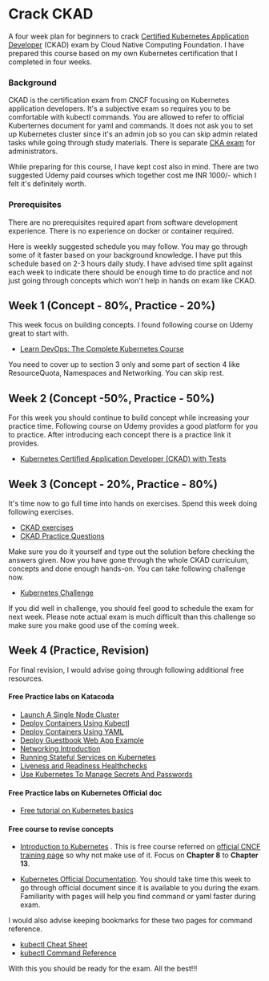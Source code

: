# Crack CKAD
A four week plan for beginners to crack [Certified Kubernetes Application Developer](https://www.cncf.io/certification/ckad/) (CKAD) exam by Cloud Native Computing Foundation.
I have prepared this course based on my own Kubernetes certification that I completed in four weeks. 

### Background
CKAD is the certification exam from CNCF focusing on Kubernetes application developers. It's a subjective exam so requires you to be comfortable with kubectl commands. You are allowed to refer to official Kuberternes document for yaml and commands. It does not ask you to set up Kubernetes cluster since it's an admin job so you can skip admin related tasks while going through study materials. There is separate [CKA exam](https://www.cncf.io/certification/cka/) for administrators. 

While preparing for this course, I have kept cost also in mind. There are two suggested Udemy paid courses which together cost me INR 1000/- which I felt it's definitely worth. 

### Prerequisites
There are no prerequisites required apart from software development experience. 
There is no experience on docker or container required.

Here is weekly suggested schedule you may follow. You may go through some of it faster based on your background knowledge. 
I have put this schedule based on 2-3 hours daily study. I have advised time split against each week to indicate there should be enough time to do practice and not just going through concepts which won't help in hands on exam like CKAD.

## Week 1 (Concept - 80%, Practice - 20%)
This week focus on building concepts. I found following course on Udemy great to start with. 
- [Learn DevOps: The Complete Kubernetes Course](https://www.udemy.com/learn-devops-the-complete-kubernetes-course/)

You need to cover up to section 3 only and some part of section 4 like ResourceQuota, Namespaces and Networking. You can skip rest.

## Week 2 (Concept -50%, Practice - 50%)
For this week you should continue to build concept while increasing your practice time.
Following course on Udemy provides a good platform for you to practice. After introducing each concept there is a practice link it provides. 
- [Kubernetes Certified Application Developer (CKAD) with Tests](https://www.udemy.com/certified-kubernetes-application-developer)

## Week 3 (Concept - 20%, Practice - 80%)
It's time now to go full time into hands on exercises. 
Spend this week doing following exercises. 
- [CKAD exercises](https://github.com/dgkanatsios/CKAD-exercises)
- [CKAD Practice Questions](https://dev.to/liptanbiswas/ckad-practice-questions-4mpn)

Make sure you do it yourself and type out the solution before checking the answers given.
Now you have gone through the whole CKAD curriculum, concepts and done enough hands-on.
You can take following challenge now. 
- [Kubernetes Challenge](https://kodekloud.com/courses/438996/lectures/8414630)

If you did well in challenge, you should feel good to schedule the exam for next week.
Please note actual exam is much difficult than this challenge so make sure you make good use of the coming week.

## Week 4 (Practice, Revision)
For final revision, I would advise going through following additional free resources.

#### Free Practice labs on Katacoda
- [Launch A Single Node Cluster](https://www.katacoda.com/courses/kubernetes/launch-single-node-cluster)
- [Deploy Containers Using Kubectl](https://www.katacoda.com/courses/kubernetes/kubectl-run-containers)
- [Deploy Containers Using YAML](https://www.katacoda.com/courses/kubernetes/creating-kubernetes-yaml-definitions)
- [Deploy Guestbook Web App Example](https://www.katacoda.com/courses/kubernetes/guestbook)
- [Networking Introduction](https://www.katacoda.com/courses/kubernetes/networking-introduction)
- [Running Stateful Services on Kubernetes](https://www.katacoda.com/courses/kubernetes/storage-introduction)
- [Liveness and Readiness Healthchecks](https://www.katacoda.com/courses/kubernetes/liveness-readiness-healthchecks)
- [Use Kubernetes To Manage Secrets And Passwords](https://www.katacoda.com/courses/kubernetes/managing-secrets)

#### Free Practice labs on Kubernetes Official doc
- [Free tutorial on Kubernetes basics](https://kubernetes.io/docs/tutorials/kubernetes-basics/)

#### Free course to revise concepts 
- [Introduction to Kubernetes](https://courses.edx.org/courses/course-v1:LinuxFoundationX+LFS158x+2T2019/course/) .
    This is free course referred on [official CNCF training page](https://www.cncf.io/certification/training/) so why not make use of it.
    Focus on **Chapter 8** to **Chapter 13**. 

- [Kubernetes Official Documentation](https://kubernetes.io/docs/home/).
    You should take time this week to go through official document since it is available to you during the exam. Familiarity with pages will help you find command or yaml faster during exam.

I would also advise keeping bookmarks for these two pages for command reference. 
- [kubectl Cheat Sheet](https://kubernetes.io/docs/reference/kubectl/cheatsheet/)
- [kubectl Command Reference](https://kubernetes.io/docs/reference/generated/kubectl/kubectl-commands)

With this you should be ready for the exam. 
All the best!!!
